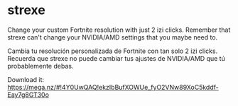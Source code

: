 # strexe
Change your custom Fortnite resolution with just 2 izi clicks.
Remember that strexe can't change your NVIDIA/AMD settings that you maybe need to.

Cambia tu resolución personalizada de Fortnite con tan solo 2 izi clicks.
Recuerda que strexe no puede cambiar tus ajustes de NVIDIA/AMD que tú probablemente debas.


Download it:
https://mega.nz/#!4Y0UwQAQ!ekzIbBufXOWUe_fyO2VNw89XoC5kddf-Eay7g8GT30o
